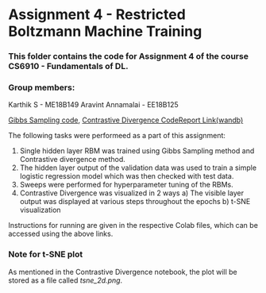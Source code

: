 # Assignment 4 - Restricted Boltzmann Machine Training 

### This folder contains the code for Assignment 4 of the course CS6910 - Fundamentals of DL.

### Group members:

Karthik S - ME18B149 Aravint Annamalai - EE18B125

[Gibbs Sampling code](https://colab.research.google.com/drive/1R9a9Wg2gL0BbOhdhaByq58VaQn4sTHgQ?usp=sharing), [Contrastive Divergence Code](https://colab.research.google.com/drive/1V2B4PqygfqqYOnr_dehmNE9-uQYENTPU?usp=sharing)[Report Link(wandb)](https://wandb.ai/kodikarthik21/Assignment-4/reports/Assignment-4--Vmlldzo3MTE4NzU)

The following tasks were performeed as a part of this assignment:
1) Single hidden layer RBM was trained using Gibbs Sampling method and Contrastive divergence method.
2) The hidden layer output of the validation data was used to train a simple logistic regression model which was then checked with test data.
3) Sweeps were performed for hyperparameter tuning of the RBMs.
4) Contrastive Divergence was visualized in 2 ways
    a) The visible layer output was displayed at various steps throughout the epochs
    b) t-SNE visualization

Instructions for running are given in the respective Colab files, which can be accessed using the above links. 

### Note for t-SNE plot
As mentioned in the Contrastive Divergence notebook, the plot will be stored as a file called *tsne_2d.png*.
